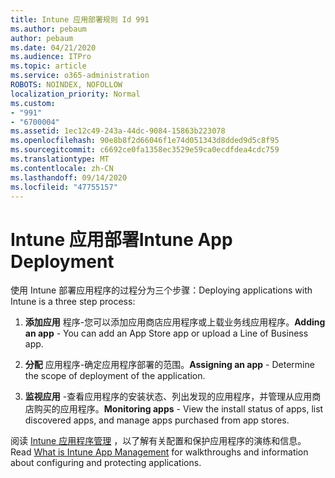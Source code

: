 ```yaml
---
title: Intune 应用部署规则 Id 991
ms.author: pebaum
author: pebaum
ms.date: 04/21/2020
ms.audience: ITPro
ms.topic: article
ms.service: o365-administration
ROBOTS: NOINDEX, NOFOLLOW
localization_priority: Normal
ms.custom:
- "991"
- "6700004"
ms.assetid: 1ec12c49-243a-44dc-9084-15863b223078
ms.openlocfilehash: 90e8b8f2d66046f1e74d051343d8dded9d5c8f95
ms.sourcegitcommit: c6692ce0fa1358ec3529e59ca0ecdfdea4cdc759
ms.translationtype: MT
ms.contentlocale: zh-CN
ms.lasthandoff: 09/14/2020
ms.locfileid: "47755157"
---
```

# <a name="intune-app-deployment"></a><span data-ttu-id="b7b7c-102">Intune 应用部署</span><span class="sxs-lookup"><span data-stu-id="b7b7c-102">Intune App Deployment</span></span>

<span data-ttu-id="b7b7c-103">使用 Intune 部署应用程序的过程分为三个步骤：</span><span class="sxs-lookup"><span data-stu-id="b7b7c-103">Deploying applications with Intune is a three step process:</span></span>
  
1. <span data-ttu-id="b7b7c-104">**添加应用** 程序-您可以添加应用商店应用程序或上载业务线应用程序。</span><span class="sxs-lookup"><span data-stu-id="b7b7c-104">**Adding an app** - You can add an App Store app or upload a Line of Business app.</span></span>

2. <span data-ttu-id="b7b7c-105">**分配** 应用程序-确定应用程序部署的范围。</span><span class="sxs-lookup"><span data-stu-id="b7b7c-105">**Assigning an app** - Determine the scope of deployment of the application.</span></span>

3. <span data-ttu-id="b7b7c-106">**监视应用** -查看应用程序的安装状态、列出发现的应用程序，并管理从应用商店购买的应用程序。</span><span class="sxs-lookup"><span data-stu-id="b7b7c-106">**Monitoring apps** - View the install status of apps, list discovered apps, and manage apps purchased from app stores.</span></span>

<span data-ttu-id="b7b7c-107">阅读 [Intune 应用程序管理](https://docs.microsoft.com/intune/app-management) ，以了解有关配置和保护应用程序的演练和信息。</span><span class="sxs-lookup"><span data-stu-id="b7b7c-107">Read [What is Intune App Management](https://docs.microsoft.com/intune/app-management) for walkthroughs and information about configuring and protecting applications.</span></span>
  